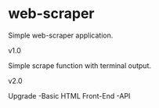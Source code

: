 # web-scraper

Simple web-scraper application.

v1.0

Simple scrape function with terminal output.

v2.0

Upgrade
-Basic HTML Front-End
-API
